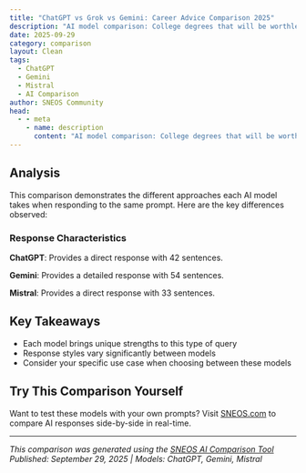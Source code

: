 ```yaml
---
title: "ChatGPT vs Grok vs Gemini: Career Advice Comparison 2025"
description: "AI model comparison: College degrees that will be worthless by 2030 vs skills that will be priceless..."
date: 2025-09-29
category: comparison
layout: Clean
tags:
  - ChatGPT
  - Gemini
  - Mistral
  - AI Comparison
author: SNEOS Community
head:
  - - meta
    - name: description
      content: "AI model comparison: College degrees that will be worthless by 2030 vs skills that will be priceless..."
---
```


<ChatComparison
  title="ChatGPT vs Grok vs Gemini: Career Advice Comparison 2025"
  prompt="College degrees that will be worthless by 2030 vs skills that will be priceless"
  :responses='{
    "ChatGPT": "Certainly! By 2030, the job market and economy are expected to evolve dramatically due to technological advancements, automation, and shifting global demands. Some college degrees may become less valuable if they are tied to skills easily automated or outdated, while certain skills will become highly prized. Here\u0027s an overview:\n\n### College Degrees That May Be Worthless or Less Valuable by 2030\n\n1. **General Humanities (e.g., History, Philosophy, Religious Studies) without specialization**  \n   - Often lack direct career pathways or specific technical skills.  \n   - Risk of low demand if not combined with other marketable skills.\n\n2. **Traditional Journalism**  \n   - Print media decline and rise of digital/social media platforms reduce demand for traditional journalism roles.\n\n3. **Certain Basic Business Degrees (without specialization or tech integration)**  \n   - Generic business administration might suffer if not paired with data analytic skills or digital literacy.\n\n4. **Library Science**  \n   - Automation and digital information access reduce the need for traditional librarianship.\n\n5. **Printing and Publishing**  \n   - Decline due to digitization of content and media.\n\n6. **Basic Accounting (without tech integration)**  \n   - Automation tools and AI can perform many accounting tasks.\n\n### Degrees Likely to Retain or Increase Value (Because of the skills developed)\n\n- Computer Science and Software Engineering  \n- Data Science and Analytics  \n- Cybersecurity  \n- Healthcare-related fields (Nursing, Medicine, Biomedical Engineering)  \n- Environmental Science and Renewable Energy  \n- AI and Machine Learning  \n- Robotics and Automation\n\n---\n\n### Skills That Will Be Priceless in 2030\n\n1. **Digital Literacy \u0026 Technology Skills**  \n   - Programming, AI understanding, cybersecurity, cloud computing.\n\n2. **Data Analysis \u0026 Interpretation**  \n   - Ability to make data-driven decisions; understanding big data.\n\n3. **Critical Thinking \u0026 Problem-Solving**  \n   - Complex problem-solving, creativity, and adaptability beyond what AI can replicate.\n\n4. **Emotional Intelligence \u0026 Interpersonal Skills**  \n   - Leadership, communication, conflict resolution, empathy.\n\n5. **Creativity \u0026 Innovation**  \n   - Ideation, design thinking, innovation across various fields.\n\n6. **Lifelong Learning \u0026 Adaptability**  \n   - Continuous learning mindset to keep pace with rapid changes.\n\n7. **Cross-Cultural Competency \u0026 Global Mindset**  \n   - Working effectively in diverse, global teams.\n\n8. **STEM Expertise with Interdisciplinary Knowledge**  \n   - Integrating different STEM fields for innovation.\n\n9. **Ethics \u0026 Social Responsibility**  \n   - Understanding the ethical impact of technology and business.\n\n10. **Entrepreneurship \u0026 Business Acumen**  \n    - Ability to start and manage ventures, understand market needs.\n\n---\n\n### Summary\n\n- Degrees that focus on rote knowledge or fields susceptible to automation risk losing value unless supplemented with in-demand skills.  \n- Degrees and skills involving technology, healthcare, environmental challenges, and complex human skills will thrive.  \n- Developing adaptability, continuous learning, and uniquely human skills will be crucial regardless of your degree.\n\nIf you\u0027re planning for the future, focus on combining technical skills with creativity, emotional intelligence, and an adaptable mindset!",
    "Gemini": "Okay, let\u0027s break down potentially \u0022worthless\u0022 degrees by 2030 and contrast them with valuable, future-proof skills.  It\u0027s important to remember that \u0022worthless\u0022 is a strong word.  A degree is rarely *completely* worthless, but its career relevance and earning potential can decline significantly.  Also, the future is unpredictable, and this is based on current trends and projections.\n\n**Degrees Potentially Facing Challenges by 2030 (Due to Automation, Outsourcing, or Shifting Industry Needs):**\n\n*   **Data Entry/Clerical Work Focused Degrees:**  Degrees heavily focused on manual data entry, basic office administration, and routine clerical tasks are at high risk. Automation is already rapidly taking over these jobs.\n*   **Repetitive Manufacturing/Assembly:** Degrees that prepare you for highly repetitive manufacturing tasks are vulnerable as robots and automated systems become more sophisticated and cost-effective.\n*   **Basic Accounting/Bookkeeping (Without Higher-Level Analysis):** While accounting principles remain important, basic bookkeeping tasks are increasingly automated by software. A degree focused solely on this level may not be as competitive.\n*   **Traditional Journalism (Without Digital Focus):**  The media landscape is changing drastically.  Degrees that don\u0027t emphasize digital storytelling, data journalism, multimedia production, and audience engagement may struggle.\n*   **Liberal Arts Degrees (Without a Clear Specialization or Skills Overlay):**  A general liberal arts degree (e.g., general studies, broad humanities) can be valuable, but *without* a specific focus, internship experience, or demonstrable skills (e.g., data analysis, coding, design), it can be harder to translate into a well-paying job.  Employers are increasingly looking for specific, applicable skills.\n*   **CDA (Child Development Associate)**: With the rise of early childhood education and increased requirements for lead teachers, a CDA may not be sufficient for long-term career advancement or higher salaries.\n\n**Important Considerations Regarding Degrees:**\n\n*   **Adaptability and Continuous Learning:**  No matter the degree, a willingness to learn new skills and adapt to changing technologies is crucial.\n*   **Focus on Higher-Level Skills:** Even in fields like accounting or journalism, degrees that emphasize critical thinking, problem-solving, analysis, and strategic communication will be more valuable.\n*   **Internships and Practical Experience:**  Regardless of the degree, relevant internships and real-world experience are essential for demonstrating skills and making connections.\n*   **Double Majors/Minors:** Combining a seemingly \u0022less practical\u0022 degree with a more technical or in-demand field (e.g., history \u002B data science) can create a powerful combination.\n\n**\u0022Priceless\u0022 Skills for the Future (Regardless of Degree):**\n\nThese are skills that are likely to remain in high demand, even as technology evolves:\n\n*   **Critical Thinking and Problem-Solving:**  The ability to analyze complex situations, identify problems, and develop effective solutions.  This is crucial in any field.\n*   **Complex Problem Solving:** The ability to solve novel, ill-defined problems in complex, real-world settings.\n*   **Creativity and Innovation:**  The capacity to generate new ideas, think outside the box, and develop innovative solutions. Automation can\u0027t easily replicate creativity.\n*   **Emotional Intelligence (EQ):**  Understanding and managing your own emotions, as well as recognizing and responding to the emotions of others.  Essential for teamwork, leadership, and customer relations.\n*   **Communication (Written and Verbal):**  The ability to clearly and effectively communicate ideas, both in writing and verbally.  This includes active listening, persuasive communication, and adapting your communication style to different audiences.\n*   **Collaboration and Teamwork:**  The ability to work effectively with others, contribute to a team, and achieve common goals.\n*   **Leadership and Management:**  The ability to motivate and guide others, delegate tasks effectively, and manage projects.\n*   **Data Analysis and Interpretation:**  The ability to collect, analyze, and interpret data to identify trends, patterns, and insights.  This is valuable in virtually every industry.\n*   **Digital Literacy and Technology Proficiency:**  Comfort and competence in using various digital tools and technologies, including software, platforms, and online resources.  This includes being able to quickly learn new technologies.\n*   **Cybersecurity:** Protecting computer systems and networks from theft, damage, or disruption.\n*   **AI and Machine Learning:** While becoming an AI expert requires specialized training, a basic understanding of AI principles and how it can be applied to various fields will be increasingly valuable.\n*   **Adaptability and Learning Agility:**  The ability to quickly learn new skills, adapt to changing circumstances, and embrace new technologies.  This is perhaps the most important skill of all.\n*   **STEM Skills (Science, Technology, Engineering, and Mathematics):**  While not everyone needs to be a scientist or engineer, having a foundation in STEM principles can be beneficial in many fields.\n*   **Foreign Languages and Cross-Cultural Communication:**  In an increasingly globalized world, the ability to communicate with people from different cultures is highly valuable.\n\n**How to Future-Proof Your Education:**\n\n*   **Focus on Skills, Not Just Knowledge:**  Seek out opportunities to develop the skills listed above, whether through internships, projects, or extracurricular activities.\n*   **Choose a Degree with a Strong Skills Component:**  Look for programs that emphasize hands-on learning, problem-solving, and critical thinking.\n*   **Supplement Your Degree with Online Courses and Certifications:**  Platforms like Coursera, edX, and Udemy offer courses in a wide range of skills, including data analysis, coding, and project management.\n*   **Network and Build Connections:**  Attend industry events, join professional organizations, and connect with people in your field of interest.\n*   **Stay Up-to-Date on Industry Trends:**  Read industry publications, attend webinars, and follow thought leaders on social media to stay informed about the latest developments.\n*   **Embrace Lifelong Learning:**  Commit to continuously learning and developing new skills throughout your career.\n\n**In summary:** A degree isn\u0027t a guarantee of a job, but a foundation upon which to build valuable, future-proof skills. Focus on developing the skills that will be in demand, regardless of the specific job title, and be prepared to adapt to the ever-changing world of work.  The most valuable asset you can have is the ability to learn and adapt.\n",
    "Mistral": "Predicting the future value of specific college degrees versus skills is inherently speculative, but we can make educated guesses based on current trends in technology, industry demands, and societal changes. Here are some insights:\n\n### College Degrees That May Be Worthless by 2030\n\n1. **Traditional Journalism**:\n   - **Reason**: The rise of digital media and citizen journalism has reduced the demand for traditional print journalism.\n\n2. **Retail Management**:\n   - **Reason**: The shift towards e-commerce and automation in retail operations may reduce the need for traditional retail managers.\n\n3. **Travel and Tourism**:\n   - **Reason**: While travel will always be popular, the industry is becoming more automated and reliant on AI, reducing the need for traditional travel agents.\n\n4. **Postal Services**:\n   - **Reason**: The decline in physical mail due to digital communication and e-commerce logistics may reduce the need for traditional postal services.\n\n5. **Traditional Publishing**:\n   - **Reason**: The shift towards digital publishing and self-publishing platforms may reduce the demand for traditional publishing roles.\n\n### Skills That Will Be Priceless by 2030\n\n1. **Data Science and Analytics**:\n   - **Reason**: As data becomes more integral to decision-making, the ability to analyze and interpret data will be highly valued.\n\n2. **Artificial Intelligence and Machine Learning**:\n   - **Reason**: AI and ML are becoming ubiquitous in various industries, from healthcare to finance, and experts in these fields will be in high demand.\n\n3. **Cybersecurity**:\n   - **Reason**: With the increasing reliance on digital systems, protecting data and systems from cyber threats will be crucial.\n\n4. **Software Development**:\n   - **Reason**: The demand for software developers will continue to grow as technology advances and new applications are created.\n\n5. **Healthcare and Biotechnology**:\n   - **Reason**: Advances in medical technology and biotechnology will require skilled professionals to develop and implement new treatments and technologies.\n\n6. **Renewable Energy**:\n   - **Reason**: The shift towards sustainable energy sources will create a high demand for experts in renewable energy technologies.\n\n7. **Creative Problem-Solving**:\n   - **Reason**: As automation takes over routine tasks, the ability to think creatively and solve complex problems will be highly valued.\n\n8. **Emotional Intelligence**:\n   - **Reason**: Skills related to empathy, communication, and teamwork will be essential as workplaces become more collaborative and diverse.\n\n9. **Digital Marketing**:\n   - **Reason**: With the continued growth of digital platforms, expertise in digital marketing will be crucial for businesses to reach their audiences effectively.\n\n10. **Sustainability and Environmental Science**:\n    - **Reason**: As environmental concerns grow, professionals with expertise in sustainability and environmental science will be in high demand.\n\n### Conclusion\n\nWhile specific college degrees may lose their value due to technological and societal shifts, certain skills will become increasingly valuable. Focusing on developing these skills, whether through traditional education or continuous learning, will be key to thriving in the future job market."
  }'
  published-date="15:24"
/>

## Analysis

This comparison demonstrates the different approaches each AI model takes when responding to the same prompt. Here are the key differences observed:

### Response Characteristics

**ChatGPT**: Provides a direct response with 42 sentences. 

**Gemini**: Provides a detailed response with 54 sentences. 

**Mistral**: Provides a direct response with 33 sentences. 

## Key Takeaways

- Each model brings unique strengths to this type of query
- Response styles vary significantly between models
- Consider your specific use case when choosing between these models

## Try This Comparison Yourself

Want to test these models with your own prompts? Visit [SNEOS.com](https://sneos.com) to compare AI responses side-by-side in real-time.

---

*This comparison was generated using the [SNEOS AI Comparison Tool](https://sneos.com)*
*Published: September 29, 2025 | Models: ChatGPT, Gemini, Mistral*
